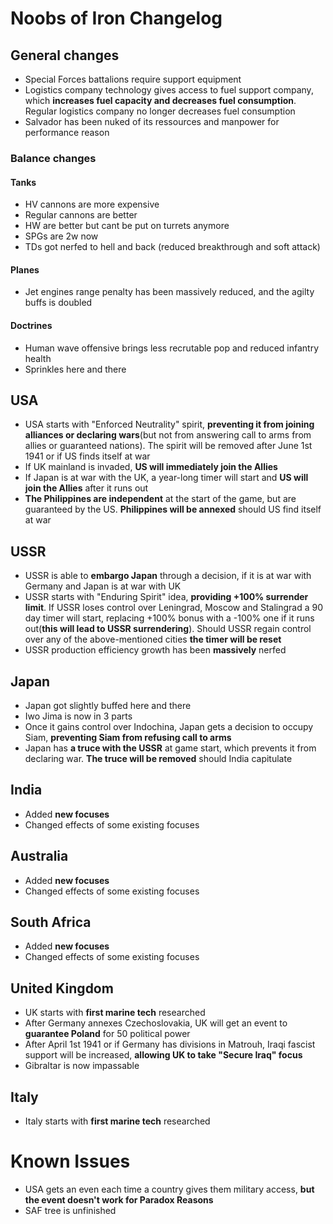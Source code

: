 # Noobs of Iron Changelog
## General changes
- Special Forces battalions require support equipment
- Logistics company technology gives access to fuel support company, which **increases fuel capacity and decreases fuel consumption**. Regular logistics company no longer decreases fuel consumption
- Salvador has been nuked of its ressources and manpower for performance reason
### Balance changes
#### Tanks
- HV cannons are more expensive
- Regular cannons are better
- HW are better but cant be put on turrets anymore
- SPGs are 2w now
- TDs got nerfed to hell and back (reduced breakthrough and soft attack)
#### Planes
- Jet engines range penalty has been massively reduced, and the agilty buffs is doubled
#### Doctrines
- Human wave offensive brings less recrutable pop and reduced infantry health
- Sprinkles here and there

## USA
- USA starts with "Enforced Neutrality" spirit, **preventing it from joining alliances or declaring wars**(but not from answering call to arms from allies or guaranteed nations). The spirit will be removed after June 1st 1941 or if US finds itself at war
- If UK mainland is invaded, **US will immediately join the Allies**
- If Japan is at war with the UK, a year-long timer will start and **US will join the Allies** after it runs out
- **The Philippines are independent** at the start of the game, but are guaranteed by the US. **Philippines will be annexed** should US find itself at war

## USSR
- USSR is able to **embargo Japan** through a decision, if it is at war with Germany and Japan is at war with UK
- USSR starts with "Enduring Spirit" idea, **providing +100% surrender limit**. If USSR loses control over Leningrad, Moscow and Stalingrad a 90 day timer will start, replacing +100% bonus with a -100% one if it runs out(**this will lead to USSR surrendering**). Should USSR regain control over any of the above-mentioned cities **the timer will be reset**
- USSR production efficiency growth has been **massively** nerfed

## Japan
- Japan got slightly buffed here and there
- Iwo Jima is now in 3 parts
- Once it gains control over Indochina, Japan gets a decision to occupy Siam, **preventing Siam from refusing call to arms**
- Japan has **a truce with the USSR** at game start, which prevents it from declaring war. **The truce will be removed** should India capitulate

## India
- Added **new focuses**
- Changed effects of some existing focuses

## Australia
- Added **new focuses**
- Changed effects of some existing focuses

## South Africa
- Added **new focuses**
- Changed effects of some existing focuses

## United Kingdom
- UK starts with **first marine tech** researched
- After Germany annexes Czechoslovakia, UK will get an event to **guarantee Poland** for 50 political power
- After April 1st 1941 or if Germany has divisions in Matrouh, Iraqi fascist support will be increased, **allowing UK to take "Secure Iraq" focus**
- Gibraltar is now impassable

## Italy
- Italy starts with **first marine tech** researched

# Known Issues
- USA gets an even each time a country gives them military access, **but the event doesn't work for Paradox Reasons**
- SAF tree is unfinished
